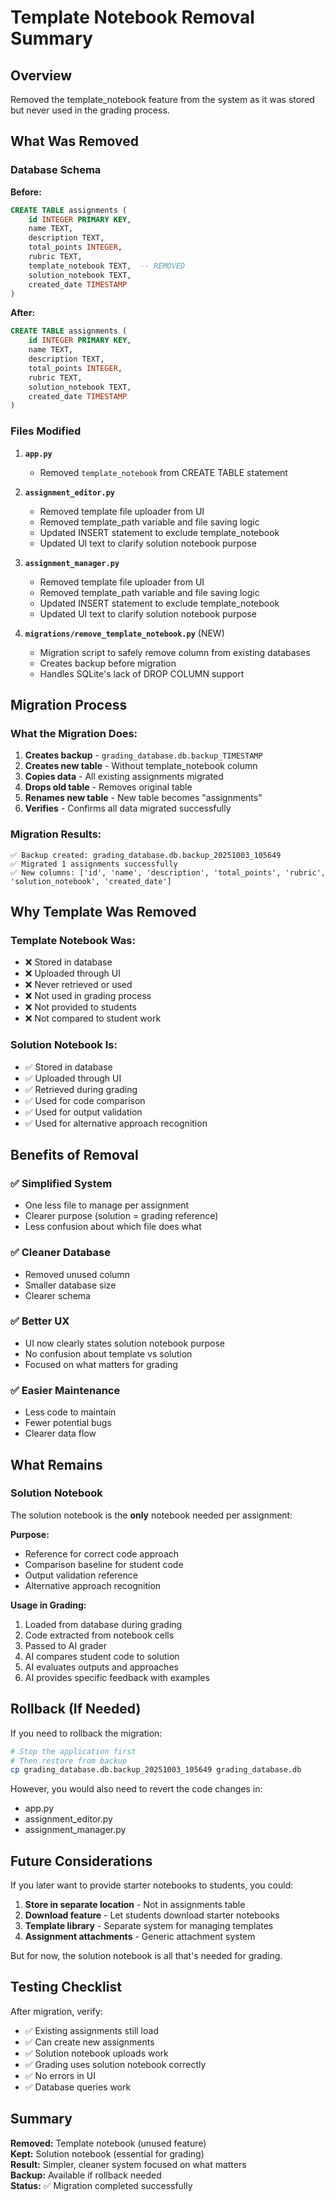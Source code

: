 # Template Notebook Removal Summary

## Overview
Removed the template_notebook feature from the system as it was stored but never used in the grading process.

## What Was Removed

### Database Schema
**Before:**
```sql
CREATE TABLE assignments (
    id INTEGER PRIMARY KEY,
    name TEXT,
    description TEXT,
    total_points INTEGER,
    rubric TEXT,
    template_notebook TEXT,  -- REMOVED
    solution_notebook TEXT,
    created_date TIMESTAMP
)
```

**After:**
```sql
CREATE TABLE assignments (
    id INTEGER PRIMARY KEY,
    name TEXT,
    description TEXT,
    total_points INTEGER,
    rubric TEXT,
    solution_notebook TEXT,
    created_date TIMESTAMP
)
```

### Files Modified

1. **`app.py`**
   - Removed `template_notebook` from CREATE TABLE statement

2. **`assignment_editor.py`**
   - Removed template file uploader from UI
   - Removed template_path variable and file saving logic
   - Updated INSERT statement to exclude template_notebook
   - Updated UI text to clarify solution notebook purpose

3. **`assignment_manager.py`**
   - Removed template file uploader from UI
   - Removed template_path variable and file saving logic
   - Updated INSERT statement to exclude template_notebook
   - Updated UI text to clarify solution notebook purpose

4. **`migrations/remove_template_notebook.py`** (NEW)
   - Migration script to safely remove column from existing databases
   - Creates backup before migration
   - Handles SQLite's lack of DROP COLUMN support

## Migration Process

### What the Migration Does:
1. **Creates backup** - `grading_database.db.backup_TIMESTAMP`
2. **Creates new table** - Without template_notebook column
3. **Copies data** - All existing assignments migrated
4. **Drops old table** - Removes original table
5. **Renames new table** - New table becomes "assignments"
6. **Verifies** - Confirms all data migrated successfully

### Migration Results:
```
✅ Backup created: grading_database.db.backup_20251003_105649
✅ Migrated 1 assignments successfully
✅ New columns: ['id', 'name', 'description', 'total_points', 'rubric', 'solution_notebook', 'created_date']
```

## Why Template Was Removed

### Template Notebook Was:
- ❌ Stored in database
- ❌ Uploaded through UI
- ❌ Never retrieved or used
- ❌ Not used in grading process
- ❌ Not provided to students
- ❌ Not compared to student work

### Solution Notebook Is:
- ✅ Stored in database
- ✅ Uploaded through UI
- ✅ Retrieved during grading
- ✅ Used for code comparison
- ✅ Used for output validation
- ✅ Used for alternative approach recognition

## Benefits of Removal

### ✅ **Simplified System**
- One less file to manage per assignment
- Clearer purpose (solution = grading reference)
- Less confusion about which file does what

### ✅ **Cleaner Database**
- Removed unused column
- Smaller database size
- Clearer schema

### ✅ **Better UX**
- UI now clearly states solution notebook purpose
- No confusion about template vs solution
- Focused on what matters for grading

### ✅ **Easier Maintenance**
- Less code to maintain
- Fewer potential bugs
- Clearer data flow

## What Remains

### Solution Notebook
The solution notebook is the **only** notebook needed per assignment:

**Purpose:**
- Reference for correct code approach
- Comparison baseline for student code
- Output validation reference
- Alternative approach recognition

**Usage in Grading:**
1. Loaded from database during grading
2. Code extracted from notebook cells
3. Passed to AI grader
4. AI compares student code to solution
5. AI evaluates outputs and approaches
6. AI provides specific feedback with examples

## Rollback (If Needed)

If you need to rollback the migration:

```bash
# Stop the application first
# Then restore from backup
cp grading_database.db.backup_20251003_105649 grading_database.db
```

However, you would also need to revert the code changes in:
- app.py
- assignment_editor.py
- assignment_manager.py

## Future Considerations

If you later want to provide starter notebooks to students, you could:

1. **Store in separate location** - Not in assignments table
2. **Download feature** - Let students download starter notebooks
3. **Template library** - Separate system for managing templates
4. **Assignment attachments** - Generic attachment system

But for now, the solution notebook is all that's needed for grading.

## Testing Checklist

After migration, verify:
- ✅ Existing assignments still load
- ✅ Can create new assignments
- ✅ Solution notebook uploads work
- ✅ Grading uses solution notebook correctly
- ✅ No errors in UI
- ✅ Database queries work

## Summary

**Removed:** Template notebook (unused feature)  
**Kept:** Solution notebook (essential for grading)  
**Result:** Simpler, cleaner system focused on what matters  
**Backup:** Available if rollback needed  
**Status:** ✅ Migration completed successfully
